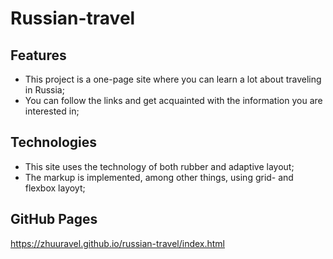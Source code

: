 # Russian-travel

## Features

- This project is a one-page site where you can learn a lot about traveling in Russia;
- You can follow the links and get acquainted with the information you are interested in;

## Technologies

- This site uses the technology of both rubber and adaptive layout;
- The markup is implemented, among other things, using grid- and flexbox layoyt;

## GitHub Pages

https://zhuuravel.github.io/russian-travel/index.html